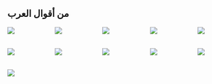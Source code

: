## من أقوال العرب

<div id="gallery" style="display: grid; grid-template-columns: repeat(5, 1fr); grid-gap: 2rem;">
<img src="https://i.ibb.co/7CFzDHp/Photo-Real-a-magical-ancient-scroll-in-a-dark-temple-streak-of-1.jpg" />
<img src="https://i.ibb.co/NnFpS1Z/Photo-Real-a-magical-ancient-scroll-in-a-dark-temple-streak-of-0.jpg" />
<img src="https://i.ibb.co/YLLXFz7/Photo-Real-a-magical-ancient-scroll-in-a-dark-temple-streak-of-4.jpg" />
<img src="https://i.ibb.co/Z2PgV09/Photo-Real-a-magical-ancient-scroll-in-a-dark-temple-streak-of-5.jpg" />
<img src="https://i.ibb.co/HV1tCpZ/Photo-Real-a-magical-ancient-scroll-in-a-dark-temple-streak-of-6.jpg" />
<img src="https://i.ibb.co/bHP93gw/Photo-Real-a-magical-ancient-scroll-in-a-dark-temple-streak-of-7.jpg" />
<img src="https://i.ibb.co/XWKh6tN/Photo-Real-a-magical-ancient-scroll-in-a-dark-temple-streak-of-2.jpg" />
<img src="https://i.ibb.co/ZJ9Vb0Y/Photo-Real-the-daily-quote-0.jpg" />
<img src="https://i.ibb.co/sFs2LTF/Photo-Real-the-daily-quote-2.jpg" />
<img src="https://i.ibb.co/Ms2KVnb/Photo-Real-the-daily-quote-1.jpg" />
<img src="https://i.ibb.co/LhkfN0S/Photo-Real-the-daily-quote-3.jpg" />
</div>
